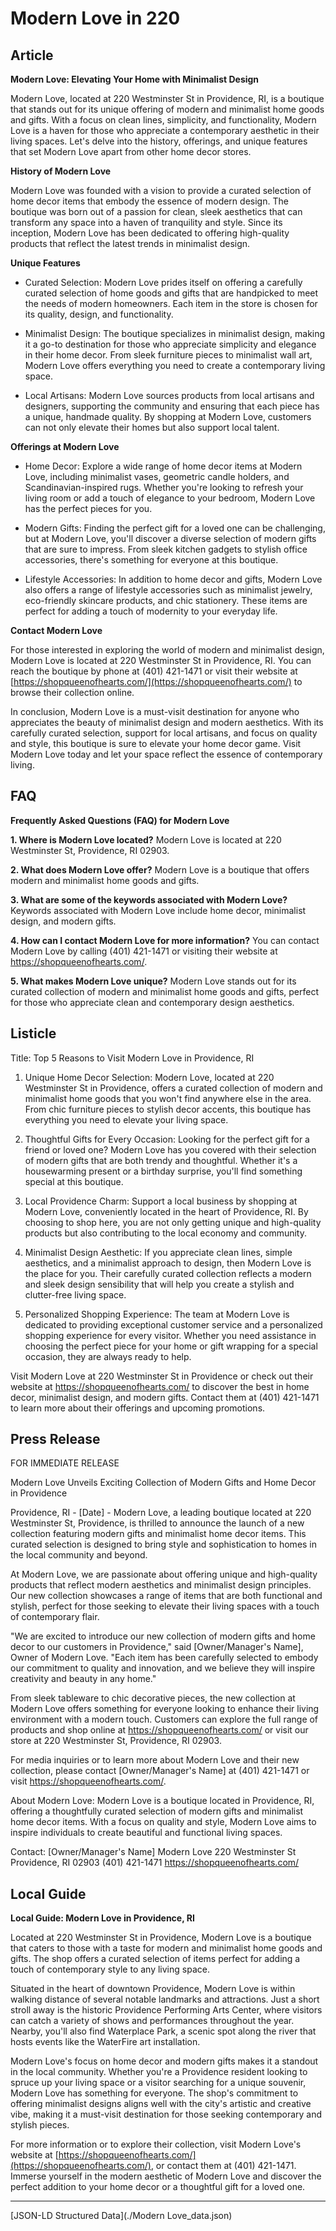 # Modern Love in 220

## Article
**Modern Love: Elevating Your Home with Minimalist Design**

Modern Love, located at 220 Westminster St in Providence, RI, is a boutique that stands out for its unique offering of modern and minimalist home goods and gifts. With a focus on clean lines, simplicity, and functionality, Modern Love is a haven for those who appreciate a contemporary aesthetic in their living spaces. Let's delve into the history, offerings, and unique features that set Modern Love apart from other home decor stores.

**History of Modern Love**

Modern Love was founded with a vision to provide a curated selection of home decor items that embody the essence of modern design. The boutique was born out of a passion for clean, sleek aesthetics that can transform any space into a haven of tranquility and style. Since its inception, Modern Love has been dedicated to offering high-quality products that reflect the latest trends in minimalist design.

**Unique Features**

- Curated Selection: Modern Love prides itself on offering a carefully curated selection of home goods and gifts that are handpicked to meet the needs of modern homeowners. Each item in the store is chosen for its quality, design, and functionality.

- Minimalist Design: The boutique specializes in minimalist design, making it a go-to destination for those who appreciate simplicity and elegance in their home decor. From sleek furniture pieces to minimalist wall art, Modern Love offers everything you need to create a contemporary living space.

- Local Artisans: Modern Love sources products from local artisans and designers, supporting the community and ensuring that each piece has a unique, handmade quality. By shopping at Modern Love, customers can not only elevate their homes but also support local talent.

**Offerings at Modern Love**

- Home Decor: Explore a wide range of home decor items at Modern Love, including minimalist vases, geometric candle holders, and Scandinavian-inspired rugs. Whether you're looking to refresh your living room or add a touch of elegance to your bedroom, Modern Love has the perfect pieces for you.

- Modern Gifts: Finding the perfect gift for a loved one can be challenging, but at Modern Love, you'll discover a diverse selection of modern gifts that are sure to impress. From sleek kitchen gadgets to stylish office accessories, there's something for everyone at this boutique.

- Lifestyle Accessories: In addition to home decor and gifts, Modern Love also offers a range of lifestyle accessories such as minimalist jewelry, eco-friendly skincare products, and chic stationery. These items are perfect for adding a touch of modernity to your everyday life.

**Contact Modern Love**

For those interested in exploring the world of modern and minimalist design, Modern Love is located at 220 Westminster St in Providence, RI. You can reach the boutique by phone at (401) 421-1471 or visit their website at [https://shopqueenofhearts.com/](https://shopqueenofhearts.com/) to browse their collection online.

In conclusion, Modern Love is a must-visit destination for anyone who appreciates the beauty of minimalist design and modern aesthetics. With its carefully curated selection, support for local artisans, and focus on quality and style, this boutique is sure to elevate your home decor game. Visit Modern Love today and let your space reflect the essence of contemporary living.

## FAQ
**Frequently Asked Questions (FAQ) for Modern Love**

**1. Where is Modern Love located?**
   Modern Love is located at 220 Westminster St, Providence, RI 02903.

**2. What does Modern Love offer?**
   Modern Love is a boutique that offers modern and minimalist home goods and gifts.

**3. What are some of the keywords associated with Modern Love?**
   Keywords associated with Modern Love include home decor, minimalist design, and modern gifts.

**4. How can I contact Modern Love for more information?**
   You can contact Modern Love by calling (401) 421-1471 or visiting their website at https://shopqueenofhearts.com/.

**5. What makes Modern Love unique?**
   Modern Love stands out for its curated collection of modern and minimalist home goods and gifts, perfect for those who appreciate clean and contemporary design aesthetics.

## Listicle
Title: Top 5 Reasons to Visit Modern Love in Providence, RI

1. Unique Home Decor Selection: Modern Love, located at 220 Westminster St in Providence, offers a curated collection of modern and minimalist home goods that you won't find anywhere else in the area. From chic furniture pieces to stylish decor accents, this boutique has everything you need to elevate your living space.

2. Thoughtful Gifts for Every Occasion: Looking for the perfect gift for a friend or loved one? Modern Love has you covered with their selection of modern gifts that are both trendy and thoughtful. Whether it's a housewarming present or a birthday surprise, you'll find something special at this boutique.

3. Local Providence Charm: Support a local business by shopping at Modern Love, conveniently located in the heart of Providence, RI. By choosing to shop here, you are not only getting unique and high-quality products but also contributing to the local economy and community.

4. Minimalist Design Aesthetic: If you appreciate clean lines, simple aesthetics, and a minimalist approach to design, then Modern Love is the place for you. Their carefully curated collection reflects a modern and sleek design sensibility that will help you create a stylish and clutter-free living space.

5. Personalized Shopping Experience: The team at Modern Love is dedicated to providing exceptional customer service and a personalized shopping experience for every visitor. Whether you need assistance in choosing the perfect piece for your home or gift wrapping for a special occasion, they are always ready to help.

Visit Modern Love at 220 Westminster St in Providence or check out their website at https://shopqueenofhearts.com/ to discover the best in home decor, minimalist design, and modern gifts. Contact them at (401) 421-1471 to learn more about their offerings and upcoming promotions.

## Press Release
FOR IMMEDIATE RELEASE

Modern Love Unveils Exciting Collection of Modern Gifts and Home Decor in Providence

Providence, RI - [Date] - Modern Love, a leading boutique located at 220 Westminster St, Providence, is thrilled to announce the launch of a new collection featuring modern gifts and minimalist home decor items. This curated selection is designed to bring style and sophistication to homes in the local community and beyond.

At Modern Love, we are passionate about offering unique and high-quality products that reflect modern aesthetics and minimalist design principles. Our new collection showcases a range of items that are both functional and stylish, perfect for those seeking to elevate their living spaces with a touch of contemporary flair.

"We are excited to introduce our new collection of modern gifts and home decor to our customers in Providence," said [Owner/Manager's Name], Owner of Modern Love. "Each item has been carefully selected to embody our commitment to quality and innovation, and we believe they will inspire creativity and beauty in any home."

From sleek tableware to chic decorative pieces, the new collection at Modern Love offers something for everyone looking to enhance their living environment with a modern touch. Customers can explore the full range of products and shop online at https://shopqueenofhearts.com/ or visit our store at 220 Westminster St, Providence, RI 02903.

For media inquiries or to learn more about Modern Love and their new collection, please contact [Owner/Manager's Name] at (401) 421-1471 or visit https://shopqueenofhearts.com/.

About Modern Love:
Modern Love is a boutique located in Providence, RI, offering a thoughtfully curated selection of modern gifts and minimalist home decor items. With a focus on quality and style, Modern Love aims to inspire individuals to create beautiful and functional living spaces.

Contact:
[Owner/Manager's Name]
Modern Love
220 Westminster St
Providence, RI 02903
(401) 421-1471
https://shopqueenofhearts.com/

###

## Local Guide
**Local Guide: Modern Love in Providence, RI**

Located at 220 Westminster St in Providence, Modern Love is a boutique that caters to those with a taste for modern and minimalist home goods and gifts. The shop offers a curated selection of items perfect for adding a touch of contemporary style to any living space.

Situated in the heart of downtown Providence, Modern Love is within walking distance of several notable landmarks and attractions. Just a short stroll away is the historic Providence Performing Arts Center, where visitors can catch a variety of shows and performances throughout the year. Nearby, you'll also find Waterplace Park, a scenic spot along the river that hosts events like the WaterFire art installation.

Modern Love's focus on home decor and modern gifts makes it a standout in the local community. Whether you're a Providence resident looking to spruce up your living space or a visitor searching for a unique souvenir, Modern Love has something for everyone. The shop's commitment to offering minimalist designs aligns well with the city's artistic and creative vibe, making it a must-visit destination for those seeking contemporary and stylish pieces.

For more information or to explore their collection, visit Modern Love's website at [https://shopqueenofhearts.com/](https://shopqueenofhearts.com/), or contact them at (401) 421-1471. Immerse yourself in the modern aesthetic of Modern Love and discover the perfect addition to your home decor or a thoughtful gift for a loved one.


---

[JSON-LD Structured Data](./Modern Love_data.json)
